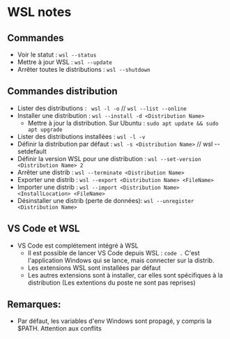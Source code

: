 
# WSL notes

## Commandes 
* Voir le statut : `wsl --status`
* Mettre à jour WSL : `wsl --update`
* Arrêter toutes le distributions : `wsl --shutdown`

## Commandes distribution
* Lister des distributions : ` wsl -l -o` // `wsl --list --online`
* Installer une distribution : `wsl --install -d <Distribution Name>`
  - Mettre à jour la distribution. Sur Ubuntu : `sudo apt update && sudo apt upgrade`
* Lister des distributions installées : `wsl -l -v`
* Définir la distribution par défaut : `wsl -s <Distribution Name>` // wsl --setdefault <DistributionName>
* Définir la version WSL pour une distribution : `wsl --set-version <Distribution Name> 2`
* Arrêter une distrib : `wsl --terminate <Distribution Name>`
* Exporter une distrib : `wsl --export <Distribution Name> <FileName>`
* Importer une distrib : `wsl --import <Distribution Name> <InstallLocation> <FileName>`
* Désinstaller une distrib (perte de données): `wsl --unregister <Distribution Name>`

## VS Code et WSL
* VS Code est complétement intégré à WSL
  - Il est possible de lancer VS Code depuis WSL : `code .` C'est l'application Windows qui se lance, mais connecter sur la distrib.
  - Les extensions WSL sont installées par défaut 
  - Les autres extensions sont à installer, car elles sont spécifiques à la distribution (Les extentions du poste ne sont pas reprises)

## Remarques:
* Par défaut, les variables d'env Windows sont propagé, y compris la $PATH. Attention aux conflits
